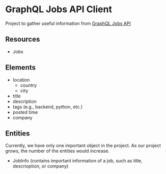 # GraphQL Jobs API Client

Project to gather useful information from [GraphQL Jobs API](https://graphql.jobs/docs/api/)

## Resources

 - Jobs

## Elements

 - location
    - country
    - city
 - title
 - description
 - tags (e.g., backend, python, etc.)
 - posted time
 - company

## Entities

Currently, we have only one important object in the project. As our project grows, the number of the entities would increase.
 - JobInfo (contains important information of a job, such as title, descrioption, or company)
